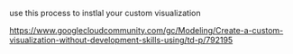 use this process to instlal your custom visualization

https://www.googlecloudcommunity.com/gc/Modeling/Create-a-custom-visualization-without-development-skills-using/td-p/792195
